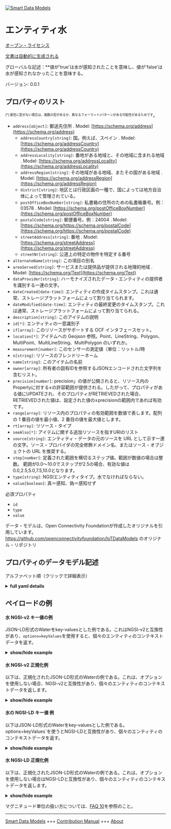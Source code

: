 <!-- 10-Header -->  
[![Smart Data Models](https://smartdatamodels.org/wp-content/uploads/2022/01/SmartDataModels_logo.png "Logo")](https://smartdatamodels.org)  
エンティティ水  
=======<!-- /10-Header -->  
<!-- 15-License -->  
[オープン・ライセンス](https://github.com/smart-data-models//dataModel.OCF/blob/master/Water/LICENSE.md)  
[文書は自動的に生成される](https://docs.google.com/presentation/d/e/2PACX-1vTs-Ng5dIAwkg91oTTUdt8ua7woBXhPnwavZ0FxgR8BsAI_Ek3C5q97Nd94HS8KhP-r_quD4H0fgyt3/pub?start=false&loop=false&delayms=3000#slide=id.gb715ace035_0_60)  
<!-- /15-License -->  
<!-- 20-Description -->  
グローバルな記述：**値が'true'は水が感知されたことを意味し、値が'false'は水が感知されなかったことを意味する。  
バージョン: 0.0.1  
<!-- /20-Description -->  
<!-- 30-PropertiesList -->  

## プロパティのリスト  

<sup><sub>[*] 属性に型がない場合は、複数の型があるか、異なるフォーマット/パターンがある可能性があるためです</sub></sup>。  
- `address[object]`: 郵送先住所  . Model: [https://schema.org/address](https://schema.org/address)	- `addressCountry[string]`: 国。例えば、スペイン  . Model: [https://schema.org/addressCountry](https://schema.org/addressCountry)  
	- `addressLocality[string]`: 番地がある地域と、その地域に含まれる地域  . Model: [https://schema.org/addressLocality](https://schema.org/addressLocality)  
	- `addressRegion[string]`: その地域がある地域、またその国がある地域  . Model: [https://schema.org/addressRegion](https://schema.org/addressRegion)  
	- `district[string]`: 地区とは行政区画の一種で、国によっては地方自治体によって管理されている。    
	- `postOfficeBoxNumber[string]`: 私書箱の住所のための私書箱番号。例：03578  . Model: [https://schema.org/postOfficeBoxNumber](https://schema.org/postOfficeBoxNumber)  
	- `postalCode[string]`: 郵便番号。例：24004  . Model: [https://schema.org/https://schema.org/postalCode](https://schema.org/https://schema.org/postalCode)  
	- `streetAddress[string]`: 番地  . Model: [https://schema.org/streetAddress](https://schema.org/streetAddress)  
	- `streetNr[string]`: 公道上の特定の物件を特定する番号    
- `alternateName[string]`: この項目の別名  - `areaServed[string]`: サービスまたは提供品が提供される地理的地域  . Model: [https://schema.org/Text](https://schema.org/Text)- `dataProvider[string]`: ハーモナイズされたデータ・エンティティの提供者を識別する一連の文字。  - `dateCreated[date-time]`: エンティティの作成タイムスタンプ。これは通常、ストレージプラットフォームによって割り当てられます。  - `dateModified[date-time]`: エンティティの最終変更のタイムスタンプ。これは通常、ストレージプラットフォームによって割り当てられる。  - `description[string]`: このアイテムの説明  - `id[*]`: エンティティの一意識別子  - `if[array]`: このリソースがサポートする OCF インタフェースセット。  - `location[*]`: アイテムへの Geojson 参照。Point、LineString、Polygon、MultiPoint、MultiLineString、MultiPolygon のいずれか。  - `measurement[number]`: このセンサーの測定値（単位：リットル/時  - `n[string]`: リソースのフレンドリーネーム  - `name[string]`: このアイテムの名前  - `owner[array]`: 所有者の固有IDを参照するJSONエンコードされた文字列を含むリスト。  - `precision[number]`: precision」の値が公開されると、リソース内のPropertyに対する±の許容範囲が提供される。したがって、プロパティがある値にUPDATEされ、そのプロパティがRETRIEVEDされた場合、RETRIEVEDされた値は、設定された値の±precisionの範囲内であれば有効です。  - `range[array]`: リソース内のプロパティの有効範囲を数値で表します。配列の 1 番目の値を最小値、2 番目の値を最大値とします。  - `rt[array]`: リソース・タイプ  - `seeAlso[*]`: アイテムに関する追加リソースを指すURIのリスト  - `source[string]`: エンティティ・データの元のソースを URL として示す一連の文字。ソース・プロバイダの完全修飾ドメイン名、またはソース・オブジェクトの URL を推奨する。  - `step[number]`: 定義された範囲を横切るステップ値。範囲が数値の場合は整数。  範囲が0.0～10.0でステップが2.5の場合、有効な値は0.0,2.5,5.0,7.5,10.0となります。  - `type[string]`: NGSIエンティティタイプ。水でなければならない。  - `value[boolean]`: 真＝感知、偽＝感知せず  <!-- /30-PropertiesList -->  
<!-- 35-RequiredProperties -->  
必須プロパティ  
- `id`  - `type`  - `value`  <!-- /35-RequiredProperties -->  
<!-- 40-RequiredProperties -->  
データ・モデルは、Open Connectivity Foundationが作成したオリジナルを引用しています。https://github.com/openconnectivityfoundation/IoTDataModels のオリジナル・リポジトリ  
<!-- /40-RequiredProperties -->  
<!-- 50-DataModelHeader -->  
## プロパティのデータモデル記述  
アルファベット順（クリックで詳細表示）  
<!-- /50-DataModelHeader -->  
<!-- 60-ModelYaml -->  
<details><summary><strong>full yaml details</strong></summary>    
```yaml  
Water:    
  description: This Resource describes whether water has been sensed or not.The Property 'value' is a boolean.A value of 'true' means that water has been sensed.A value of 'false' means that water not been sensed.    
  properties:    
    address:    
      description: The mailing address    
      properties:    
        addressCountry:    
          description: 'The country. For example, Spain'    
          type: string    
          x-ngsi:    
            model: https://schema.org/addressCountry    
            type: Property    
        addressLocality:    
          description: 'The locality in which the street address is, and which is in the region'    
          type: string    
          x-ngsi:    
            model: https://schema.org/addressLocality    
            type: Property    
        addressRegion:    
          description: 'The region in which the locality is, and which is in the country'    
          type: string    
          x-ngsi:    
            model: https://schema.org/addressRegion    
            type: Property    
        district:    
          description: 'A district is a type of administrative division that, in some countries, is managed by the local government'    
          type: string    
          x-ngsi:    
            type: Property    
        postOfficeBoxNumber:    
          description: 'The post office box number for PO box addresses. For example, 03578'    
          type: string    
          x-ngsi:    
            model: https://schema.org/postOfficeBoxNumber    
            type: Property    
        postalCode:    
          description: 'The postal code. For example, 24004'    
          type: string    
          x-ngsi:    
            model: https://schema.org/https://schema.org/postalCode    
            type: Property    
        streetAddress:    
          description: The street address    
          type: string    
          x-ngsi:    
            model: https://schema.org/streetAddress    
            type: Property    
        streetNr:    
          description: Number identifying a specific property on a public street    
          type: string    
          x-ngsi:    
            type: Property    
      type: object    
      x-ngsi:    
        model: https://schema.org/address    
        type: Property    
    alternateName:    
      description: An alternative name for this item    
      type: string    
      x-ngsi:    
        type: Property    
    areaServed:    
      description: The geographic area where a service or offered item is provided    
      type: string    
      x-ngsi:    
        model: https://schema.org/Text    
        type: Property    
    dataProvider:    
      description: A sequence of characters identifying the provider of the harmonised data entity    
      type: string    
      x-ngsi:    
        type: Property    
    dateCreated:    
      description: Entity creation timestamp. This will usually be allocated by the storage platform    
      format: date-time    
      type: string    
      x-ngsi:    
        type: Property    
    dateModified:    
      description: Timestamp of the last modification of the entity. This will usually be allocated by the storage platform    
      format: date-time    
      type: string    
      x-ngsi:    
        type: Property    
    description:    
      description: A description of this item    
      type: string    
      x-ngsi:    
        type: Property    
    id:    
      anyOf:    
        - description: Identifier format of any NGSI entity    
          maxLength: 256    
          minLength: 1    
          pattern: ^[\w\-\.\{\}\$\+\*\[\]`|~^@!,:\\]+$    
          type: string    
          x-ngsi:    
            type: Property    
        - description: Identifier format of any NGSI entity    
          format: uri    
          type: string    
          x-ngsi:    
            type: Property    
      description: Unique identifier of the entity    
      x-ngsi:    
        type: Property    
    if:    
      description: The OCF Interface set supported by this Resource    
      items:    
        enum:    
          - oic.if.baseline    
          - oic.if.s    
        maxLength: 64    
        type: string    
      minItems: 1    
      readOnly: true    
      type: array    
      uniqueItems: true    
      x-ngsi:    
        type: Property    
    location:    
      description: 'Geojson reference to the item. It can be Point, LineString, Polygon, MultiPoint, MultiLineString or MultiPolygon'    
      oneOf:    
        - description: Geojson reference to the item. Point    
          properties:    
            bbox:    
              items:    
                type: number    
              minItems: 4    
              type: array    
            coordinates:    
              items:    
                type: number    
              minItems: 2    
              type: array    
            type:    
              enum:    
                - Point    
              type: string    
          required:    
            - type    
            - coordinates    
          title: GeoJSON Point    
          type: object    
          x-ngsi:    
            type: GeoProperty    
        - description: Geojson reference to the item. LineString    
          properties:    
            bbox:    
              items:    
                type: number    
              minItems: 4    
              type: array    
            coordinates:    
              items:    
                items:    
                  type: number    
                minItems: 2    
                type: array    
              minItems: 2    
              type: array    
            type:    
              enum:    
                - LineString    
              type: string    
          required:    
            - type    
            - coordinates    
          title: GeoJSON LineString    
          type: object    
          x-ngsi:    
            type: GeoProperty    
        - description: Geojson reference to the item. Polygon    
          properties:    
            bbox:    
              items:    
                type: number    
              minItems: 4    
              type: array    
            coordinates:    
              items:    
                items:    
                  items:    
                    type: number    
                  minItems: 2    
                  type: array    
                minItems: 4    
                type: array    
              type: array    
            type:    
              enum:    
                - Polygon    
              type: string    
          required:    
            - type    
            - coordinates    
          title: GeoJSON Polygon    
          type: object    
          x-ngsi:    
            type: GeoProperty    
        - description: Geojson reference to the item. MultiPoint    
          properties:    
            bbox:    
              items:    
                type: number    
              minItems: 4    
              type: array    
            coordinates:    
              items:    
                items:    
                  type: number    
                minItems: 2    
                type: array    
              type: array    
            type:    
              enum:    
                - MultiPoint    
              type: string    
          required:    
            - type    
            - coordinates    
          title: GeoJSON MultiPoint    
          type: object    
          x-ngsi:    
            type: GeoProperty    
        - description: Geojson reference to the item. MultiLineString    
          properties:    
            bbox:    
              items:    
                type: number    
              minItems: 4    
              type: array    
            coordinates:    
              items:    
                items:    
                  items:    
                    type: number    
                  minItems: 2    
                  type: array    
                minItems: 2    
                type: array    
              type: array    
            type:    
              enum:    
                - MultiLineString    
              type: string    
          required:    
            - type    
            - coordinates    
          title: GeoJSON MultiLineString    
          type: object    
          x-ngsi:    
            type: GeoProperty    
        - description: Geojson reference to the item. MultiLineString    
          properties:    
            bbox:    
              items:    
                type: number    
              minItems: 4    
              type: array    
            coordinates:    
              items:    
                items:    
                  items:    
                    items:    
                      type: number    
                    minItems: 2    
                    type: array    
                  minItems: 4    
                  type: array    
                type: array    
              type: array    
            type:    
              enum:    
                - MultiPolygon    
              type: string    
          required:    
            - type    
            - coordinates    
          title: GeoJSON MultiPolygon    
          type: object    
          x-ngsi:    
            type: GeoProperty    
      x-ngsi:    
        type: GeoProperty    
    measurement:    
      description: Measured value for this sensor in units of litres/hr    
      readOnly: true    
      type: number    
      x-ngsi:    
        type: Property    
    n:    
      description: Friendly name of the Resource    
      maxLength: 64    
      readOnly: true    
      type: string    
      x-ngsi:    
        type: Property    
    name:    
      description: The name of this item    
      type: string    
      x-ngsi:    
        type: Property    
    owner:    
      description: A List containing a JSON encoded sequence of characters referencing the unique Ids of the owner(s)    
      items:    
        anyOf:    
          - description: Identifier format of any NGSI entity    
            maxLength: 256    
            minLength: 1    
            pattern: ^[\w\-\.\{\}\$\+\*\[\]`|~^@!,:\\]+$    
            type: string    
            x-ngsi:    
              type: Property    
          - description: Identifier format of any NGSI entity    
            format: uri    
            type: string    
            x-ngsi:    
              type: Property    
        description: Unique identifier of the entity    
        x-ngsi:    
          type: Property    
      type: array    
      x-ngsi:    
        type: Property    
    precision:    
      description: 'When exposed the value in ''precision'' provides a +/- tolerance against the Properties in the Resource. Thus if a Property is UPDATED to a value and that Property then RETRIEVED, the RETRIEVED value is valid if in the range of the set value +/- precision'    
      readOnly: true    
      type: number    
      x-ngsi:    
        type: Property    
    range:    
      description: 'The valid range for the Property in the Resource as a number. The first value in the array is the minimum value, the second value in the array is the maximum value'    
      items:    
        type: number    
      maxItems: 2    
      minItems: 2    
      readOnly: true    
      type: array    
      x-ngsi:    
        type: Property    
    rt:    
      description: The Resource Type    
      items:    
        enum:    
          - oic.r.sensor.water    
        maxLength: 64    
        type: string    
      minItems: 1    
      readOnly: true    
      type: array    
      uniqueItems: true    
      x-ngsi:    
        type: Property    
    seeAlso:    
      description: list of uri pointing to additional resources about the item    
      oneOf:    
        - items:    
            format: uri    
            type: string    
          minItems: 1    
          type: array    
        - format: uri    
          type: string    
      x-ngsi:    
        type: Property    
    source:    
      description: 'A sequence of characters giving the original source of the entity data as a URL. Recommended to be the fully qualified domain name of the source provider, or the URL to the source object'    
      type: string    
      x-ngsi:    
        type: Property    
    step:    
      description: 'Step value across the defined range an integer when the range is a number.  This is the increment for valid values across the range; so if range is 0.0..10.0 and step is 2.5 then valid values are 0.0,2.5,5.0,7.5,10.0'    
      readOnly: true    
      type: number    
      x-ngsi:    
        type: Property    
    type:    
      description: NGSI entity type. It has to be Water    
      enum:    
        - Water    
      type: string    
      x-ngsi:    
        type: Property    
    value:    
      description: 'true = sensed, false = not sensed'    
      readOnly: true    
      type: boolean    
      x-ngsi:    
        type: Property    
  required:    
    - value    
    - id    
    - type    
  type: object    
  x-derived-from: https://raw.githubusercontent.com/openconnectivityfoundation/IoTDataModels/master/WaterResURI.swagger.json    
  x-disclaimer: 'Redistribution and use in source and binary forms, with or without modification, are permitted  provided that the license conditions are met. Copyleft (c) 2022 Contributors to Smart Data Models Program'    
  x-license-url: https://github.com/smart-data-models/dataModel.OCF/blob/master/Water/LICENSE.md    
  x-model-schema: https://smart-data-models.github.io/dataModel.OCF/Water/schema.json    
  x-model-tags: OCF    
  x-version: 0.0.1    
```  
</details>    
<!-- /60-ModelYaml -->  
<!-- 70-MiddleNotes -->  
<!-- /70-MiddleNotes -->  
<!-- 80-Examples -->  
## ペイロードの例  
#### 水 NGSI-v2 キー値の例  
JSON-LD形式のWaterをkey-valuesとした例である。これはNGSI-v2と互換性があり、`options=keyValues`を使用すると、個々のエンティティのコンテキストデータを返す。  
<details><summary><strong>show/hide example</strong></summary>    
```json  
{  
    "id": "urn:ngsi-ld:Water:id:DOYR:11912958",  
    "dateCreated": "2023-02-21T17:22:09Z",  
    "dateModified": "2023-07-29T02:37:33Z",  
    "source": "For community student education record middle place reduce. Should only happy. Space mention wide actually because such produce.",  
    "name": "It hour heart own. Maybe day public n",  
    "alternateName": "But rule rock d",  
    "description": "Represent turn there education. Receive scene water despite than member pretty I. Apply test hop",  
    "dataProvider": "Away action difference five. Easy socie",  
    "owner": [  
        "urn:ngsi-ld:Water:items:TJIX:66655738",  
        "urn:ngsi-ld:Water:items:CJGX:87961037"  
    ],  
    "seeAlso": [  
        "urn:ngsi-ld:Water:items:GDCA:73327487"  
    ],  
    "location": {  
        "type": "Point",  
        "coordinates": [  
            29.625734,  
            35.828906  
        ]  
    },  
    "address": {  
        "streetAddress": "Family not system skill. Resource statement thus against authori",  
        "addressLocality": "Suddenly west goal same happy. Information every economic party determine social.",  
        "addressRegion": "Analysis head develop present grow. Already three protect investment. Later cause while draw tell citizen chance.",  
        "addressCountry": "Might court myself stage entire major move health. Usually a clear science serve main very should.",  
        "postalCode": "Including into popular treatment check probably. There film attorney challenge suggest. While",  
        "postOfficeBoxNumber": "But camp",  
        "streetNr": "Now action hand ever half process. Improve any list lead ",  
        "district": "Skin benefit exactly oil financial. Assume foreign wear listen water executive economy best. May food field occur base surface approach water."  
    },  
    "areaServed": "Enjoy less interest. Develop near nothing another. Teach ef",  
    "rt": [  
        "oic.r.sensor.water"  
    ],  
    "value": false,  
    "measurement": 262.5,  
    "precision": 296.1,  
    "n": "Well drive season thought.",  
    "range": [  
        610.2,  
        284.2  
    ],  
    "step": 846.3,  
    "if": [  
        "oic.if.baseline"  
    ],  
    "type": "Water"  
}  
```  
</details>  
#### 水 NGSI-v2 正規化例  
以下は、正規化されたJSON-LD形式のWaterの例である。これは、オプションを使用しない場合、NGSI-v2と互換性があり、個々のエンティティのコンテキストデータを返します。  
<details><summary><strong>show/hide example</strong></summary>    
```json  
{  
    "id": "urn:ngsi-ld:Water:id:DOYR:11912958",  
    "dateCreated": {  
        "type": "DateTime",  
        "value": "2023-02-21T17:22:09Z"  
    },  
    "dateModified": {  
        "type": "DateTime",  
        "value": "2023-07-29T02:37:33Z"  
    },  
    "source": {  
        "type": "Text",  
        "value": "For community student education record middle place reduce. Should only happy. Space mention wide actually because such produce."  
    },  
    "name": {  
        "type": "Text",  
        "value": "It hour heart own. Maybe day public n"  
    },  
    "alternateName": {  
        "type": "Text",  
        "value": "But rule rock d"  
    },  
    "description": {  
        "type": "Text",  
        "value": "Represent turn there education. Receive scene water despite than member pretty I. Apply test hop"  
    },  
    "dataProvider": {  
        "type": "Text",  
        "value": "Away action difference five. Easy socie"  
    },  
    "owner": {  
        "type": "StructuredValue",  
        "value": [  
            "urn:ngsi-ld:Water:items:TJIX:66655738",  
            "urn:ngsi-ld:Water:items:CJGX:87961037"  
        ]  
    },  
    "seeAlso": {  
        "type": "StructuredValue",  
        "value": [  
            "urn:ngsi-ld:Water:items:GDCA:73327487"  
        ]  
    },  
    "location": {  
        "type": "geo:json",  
        "value": {  
            "type": "Point",  
            "coordinates": [  
                29.625734,  
                35.828906  
            ]  
        }  
    },  
    "address": {  
        "type": "StructuredValue",  
        "value": {  
            "streetAddress": "Family not system skill. Resource statement thus against authori",  
            "addressLocality": "Suddenly west goal same happy. Information every economic party determine social.",  
            "addressRegion": "Analysis head develop present grow. Already three protect investment. Later cause while draw tell citizen chance.",  
            "addressCountry": "Might court myself stage entire major move health. Usually a clear science serve main very should.",  
            "postalCode": "Including into popular treatment check probably. There film attorney challenge suggest. While",  
            "postOfficeBoxNumber": "But camp",  
            "streetNr": "Now action hand ever half process. Improve any list lead ",  
            "district": "Skin benefit exactly oil financial. Assume foreign wear listen water executive economy best. May food field occur base surface approach water."  
        }  
    },  
    "areaServed": {  
        "type": "Text",  
        "value": "Enjoy less interest. Develop near nothing another. Teach ef"  
    },  
    "rt": {  
        "type": "StructuredValue",  
        "value": [  
            "oic.r.sensor.water"  
        ]  
    },  
    "value": {  
        "type": "Boolean",  
        "value": false  
    },  
    "measurement": {  
        "type": "Number",  
        "value": 262.5  
    },  
    "precision": {  
        "type": "Number",  
        "value": 296.1  
    },  
    "n": {  
        "type": "Text",  
        "value": "Well drive season thought."  
    },  
    "range": {  
        "type": "StructuredValue",  
        "value": [  
            610.2,  
            284.2  
        ]  
    },  
    "step": {  
        "type": "Number",  
        "value": 846.3  
    },  
    "if": {  
        "type": "StructuredValue",  
        "value": [  
            "oic.if.baseline"  
        ]  
    },  
    "type": "Water"  
}  
```  
</details>  
#### 水の NGSI-LD キー値 例  
以下はJSON-LD形式のWaterをkey-valuesとした例である。options=keyValues`を使うとNGSI-LDと互換性があり、個々のエンティティのコンテキストデータを返す。  
<details><summary><strong>show/hide example</strong></summary>    
```json  
{  
    "id": "urn:ngsi-ld:Water:id:DOYR:11912958",  
    "dateCreated": "2023-02-21T17:22:09Z",  
    "dateModified": "2023-07-29T02:37:33Z",  
    "source": "For community student education record middle place reduce. Should only happy. Space mention wide actually because such produce.",  
    "name": "It hour heart own. Maybe day public n",  
    "alternateName": "But rule rock d",  
    "description": "Represent turn there education. Receive scene water despite than member pretty I. Apply test hop",  
    "dataProvider": "Away action difference five. Easy socie",  
    "owner": [  
        "urn:ngsi-ld:Water:items:TJIX:66655738",  
        "urn:ngsi-ld:Water:items:CJGX:87961037"  
    ],  
    "seeAlso": [  
        "urn:ngsi-ld:Water:items:GDCA:73327487"  
    ],  
    "location": {  
        "type": "Point",  
        "coordinates": [  
            29.625734,  
            35.828906  
        ]  
    },  
    "address": {  
        "streetAddress": "Family not system skill. Resource statement thus against authori",  
        "addressLocality": "Suddenly west goal same happy. Information every economic party determine social.",  
        "addressRegion": "Analysis head develop present grow. Already three protect investment. Later cause while draw tell citizen chance.",  
        "addressCountry": "Might court myself stage entire major move health. Usually a clear science serve main very should.",  
        "postalCode": "Including into popular treatment check probably. There film attorney challenge suggest. While",  
        "postOfficeBoxNumber": "But camp",  
        "streetNr": "Now action hand ever half process. Improve any list lead ",  
        "district": "Skin benefit exactly oil financial. Assume foreign wear listen water executive economy best. May food field occur base surface approach water."  
    },  
    "areaServed": "Enjoy less interest. Develop near nothing another. Teach ef",  
    "rt": [  
        "oic.r.sensor.water"  
    ],  
    "value": false,  
    "measurement": 262.5,  
    "precision": 296.1,  
    "n": "Well drive season thought.",  
    "range": [  
        610.2,  
        284.2  
    ],  
    "step": 846.3,  
    "if": [  
        "oic.if.baseline"  
    ],  
    "type": "Water",  
    "@context": [  
        "https://smartdatamodels.org/context.jsonld"  
    ]  
}  
```  
</details>  
#### 水 NGSI-LD 正規化例  
以下は、正規化されたJSON-LD形式のWaterの例である。これは、オプションを使用しない場合はNGSI-LDと互換性があり、個々のエンティティのコンテキストデータを返します。  
<details><summary><strong>show/hide example</strong></summary>    
```json  
{  
    "id": "urn:ngsi-ld:Water:id:DOYR:11912958",  
    "dateCreated": {  
        "type": "Property",  
        "value": {  
            "@type": "DateTime",  
            "@value": "2023-02-21T17:22:09Z"  
        }  
    },  
    "dateModified": {  
        "type": "Property",  
        "value": {  
            "@type": "DateTime",  
            "@value": "2023-07-29T02:37:33Z"  
        }  
    },  
    "source": {  
        "type": "Property",  
        "value": "For community student education record middle place reduce. Should only happy. Space mention wide actually because such produce."  
    },  
    "name": {  
        "type": "Property",  
        "value": "It hour heart own. Maybe day public n"  
    },  
    "alternateName": {  
        "type": "Property",  
        "value": "But rule rock d"  
    },  
    "description": {  
        "type": "Property",  
        "value": "Represent turn there education. Receive scene water despite than member pretty I. Apply test hop"  
    },  
    "dataProvider": {  
        "type": "Property",  
        "value": "Away action difference five. Easy socie"  
    },  
    "owner": {  
        "type": "Property",  
        "value": [  
            "urn:ngsi-ld:Water:items:TJIX:66655738",  
            "urn:ngsi-ld:Water:items:CJGX:87961037"  
        ]  
    },  
    "seeAlso": {  
        "type": "Property",  
        "value": [  
            "urn:ngsi-ld:Water:items:GDCA:73327487"  
        ]  
    },  
    "location": {  
        "type": "GeoProperty",  
        "value": {  
            "type": "Point",  
            "coordinates": [  
                29.625734,  
                35.828906  
            ]  
        }  
    },  
    "address": {  
        "type": "Property",  
        "value": {  
            "streetAddress": "Family not system skill. Resource statement thus against authori",  
            "addressLocality": "Suddenly west goal same happy. Information every economic party determine social.",  
            "addressRegion": "Analysis head develop present grow. Already three protect investment. Later cause while draw tell citizen chance.",  
            "addressCountry": "Might court myself stage entire major move health. Usually a clear science serve main very should.",  
            "postalCode": "Including into popular treatment check probably. There film attorney challenge suggest. While",  
            "postOfficeBoxNumber": "But camp",  
            "streetNr": "Now action hand ever half process. Improve any list lead ",  
            "district": "Skin benefit exactly oil financial. Assume foreign wear listen water executive economy best. May food field occur base surface approach water."  
        }  
    },  
    "areaServed": {  
        "type": "Property",  
        "value": "Enjoy less interest. Develop near nothing another. Teach ef"  
    },  
    "rt": {  
        "type": "Property",  
        "value": [  
            "oic.r.sensor.water"  
        ]  
    },  
    "value": {  
        "type": "Property",  
        "value": false  
    },  
    "measurement": {  
        "type": "Property",  
        "value": 262.5  
    },  
    "precision": {  
        "type": "Property",  
        "value": 296.1  
    },  
    "n": {  
        "type": "Property",  
        "value": "Well drive season thought."  
    },  
    "range": {  
        "type": "Property",  
        "value": [  
            610.2,  
            284.2  
        ]  
    },  
    "step": {  
        "type": "Property",  
        "value": 846.3  
    },  
    "if": {  
        "type": "Property",  
        "value": [  
            "oic.if.baseline"  
        ]  
    },  
    "type": "Water",  
    "@context": [  
        "https://smartdatamodels.org/context.jsonld"  
    ]  
}  
```  
</details><!-- /80-Examples -->  
<!-- 90-FooterNotes -->  
<!-- /90-FooterNotes -->  
<!-- 95-Units -->  
マグニチュード単位の扱い方については、[FAQ 10](https://smartdatamodels.org/index.php/faqs/)を参照のこと。  
<!-- /95-Units -->  
<!-- 97-LastFooter -->  
---  
[Smart Data Models](https://smartdatamodels.org) +++ [Contribution Manual](https://bit.ly/contribution_manual) +++ [About](https://bit.ly/Introduction_SDM)<!-- /97-LastFooter -->  
